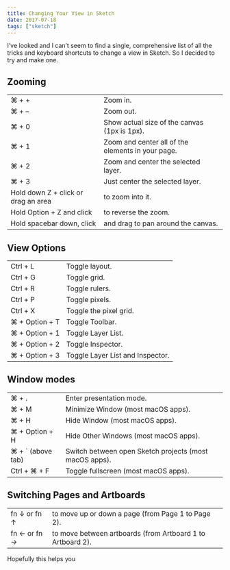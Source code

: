 ```yaml
---
title: Changing Your View in Sketch
date: 2017-07-18
tags: ["sketch"]
---
```


I’ve looked and I can’t seem to find a single, comprehensive list of all the tricks and keyboard shortcuts to change a view in Sketch. So I decided to try and make one.

## Zooming

|                                     |                                                   |
| ----------------------------------- | ------------------------------------------------- |
| ⌘ + +                               | Zoom in.                                          |
| ⌘ + –                               | Zoom out.                                         |
| ⌘ + 0                               | Show actual size of the canvas (1px is 1px).      |
| ⌘ + 1                               | Zoom and center all of the elements in your page. |
| ⌘ + 2                               | Zoom and center the selected layer.               |
| ⌘ + 3                               | Just center the selected layer.                   |
| Hold down Z + click or drag an area | to zoom into it.                                  |
| Hold Option + Z and click           | to reverse the zoom.                              |
| Hold spacebar down, click           | and drag to pan around the canvas.                |

## View Options

|                |                                  |
| -------------- | -------------------------------- |
| Ctrl + L       | Toggle layout.                   |
| Ctrl + G       | Toggle grid.                     |
| Ctrl + R       | Toggle rulers.                   |
| Ctrl + P       | Toggle pixels.                   |
| Ctrl + X       | Toggle the pixel grid.           |
| ⌘ + Option + T | Toggle Toolbar.                  |
| ⌘ + Option + 1 | Toggle Layer List.               |
| ⌘ + Option + 2 | Toggle Inspector.                |
| ⌘ + Option + 3 | Toggle Layer List and Inspector. |

## Window modes

|                    |                                                        |
| ------------------ | ------------------------------------------------------ |
| ⌘ + .              | Enter presentation mode.                               |
| ⌘ + M              | Minimize Window (most macOS apps).                     |
| ⌘ + H              | Hide Window (most macOS apps).                         |
| ⌘ + Option + H     | Hide Other Windows (most macOS apps).                  |
| ⌘ + \` (above tab) | Switch between open Sketch projects (most macOS apps). |
| Ctrl + ⌘ + F       | Toggle fullscreen (most macOS apps).                   |

## Switching Pages and Artboards

|              |                                                            |
| ------------ | ---------------------------------------------------------- |
| fn ↓ or fn ↑ | to move up or down a page (from Page 1 to Page 2).         |
| fn ← or fn → | to move between artboards (from Artboard 1 to Artboard 2). |

Hopefully this helps you

